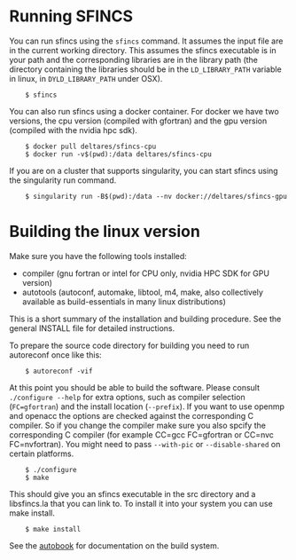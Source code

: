 # Running SFINCS

You can run sfincs using the `sfincs` command. It assumes the input file are in the current working directory. This assumes the sfincs executable is in your path and the corresponding libraries are in the library path (the directory containing the libraries should be in the `LD_LIBRARY_PATH` variable in linux, in `DYLD_LIBRARY_PATH` under OSX).

``` shell
    $ sfincs
```

You can also run sfincs using a docker container. For docker we have two versions, the cpu version (compiled with gfortran) and the gpu version (compiled with the nvidia hpc sdk).

``` shell
    $ docker pull deltares/sfincs-cpu
    $ docker run -v$(pwd):/data deltares/sfincs-cpu
```

If you are on a cluster that supports singularity, you can start sfincs using the singularity run command.

``` shell
    $ singularity run -B$(pwd):/data --nv docker://deltares/sfincs-gpu
```

# Building the linux version

Make sure you have the following tools installed:
- compiler (gnu fortran or intel for CPU only, nvidia HPC SDK for GPU version)
- autotools (autoconf, automake, libtool, m4, make, also collectively available as build-essentials in many linux distributions)

This is a short summary of the installation and building procedure. See the general INSTALL file for detailed instructions.

To prepare the source code directory for building you need to run autoreconf once like this:

```
    $ autoreconf -vif
```

At this point you should be able to build the software. Please consult `./configure --help` for extra options, such as compiler selection (`FC=gfortran`) and the install location (`--prefix`). If you want to use openmp and openacc the options are checked against the corresponding C compiler. So if you change the compiler make sure you also spcify the corresponding C compiler (for example CC=gcc FC=gfortran or CC=nvc FC=nvfortran). You might need to pass `--with-pic` or `--disable-shared` on certain platforms.

```
    $ ./configure
    $ make
```

This should give you an sfincs executable in the src directory and a libsfincs.la that you can link to.
To install it into your system you can use make install.

```
    $ make install
```

See the [autobook](https://www.sourceware.org/autobook/autobook/autobook_toc.html) for documentation on the build system.
